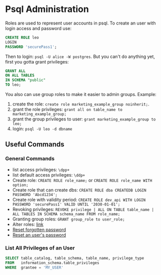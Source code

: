 # Psql Administration

Roles are used to represent user accounts in psql. To create an user with login access and password use:

```sql
CREATE ROLE leo 
LOGIN 
PASSWORD 'securePass1';
```

Then to login: `psql -U alice -W postgres`. But you can't do anything yet, first you gotta grant privileges:

```sql
GRANT ALL
ON ALL TABLES
IN SCHEMA "public"
TO leo;
```

You also can use group roles to make it easier to admin groups. Example:

1. create the role: `create role marketing_example_group noinherit;`.
2. grant the role privileges: `grant all on table_name to marketing_example_group;`
3. grant the group privileges to user: `grant marketing_example_group to leo;`
4. login: `psql -U leo -d dbname`

## Useful Commands

### General Commands

- list access privileges: `\dpp+`
- list default access privileges: `\ddp+`
- Create role: `CREATE ROLE role_name;` or `CREATE ROLE role_name WITH option;`
- Create role that can create dbs: `CREATE ROLE dba CREATEDB LOGIN PASSWORD 'Abcd1234';`
- Create role with validity period: `CREATE ROLE dev_api WITH LOGIN PASSWORD 'securePass1' VALID UNTIL '2030-01-01';`
- Revoking privileges: `REVOKE privilege | ALL ON TABLE table_name |  ALL TABLES IN SCHEMA schema_name FROM role_name;`
- Granting group roles: `GRANT group_role to user_role;`
- Alter roles: [link](https://www.postgresqltutorial.com/postgresql-administration/postgresql-alter-role/)
- [Reset forgotten password](https://www.postgresqltutorial.com/postgresql-administration/postgresql-reset-password/)
- [Reset an user's password](https://www.postgresqltutorial.com/postgresql-administration/postgresql-change-password/)

### List All Privileges of an User

```sql
SELECT table_catalog, table_schema, table_name, privilege_type
FROM   information_schema.table_privileges 
WHERE  grantee = 'MY_USER'
```
